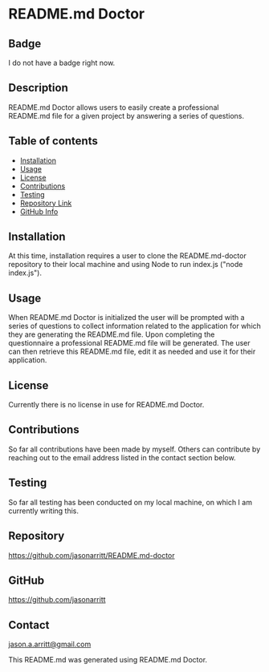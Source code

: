 
  # README.md Doctor

  ## Badge
  I do not have a badge right now.
  ## Description 
  README.md Doctor allows users to easily create a professional README.md file for a given project by answering a series of questions.
  ## Table of contents
  - [Installation](#Installation)
  - [Usage](#Usage)
  - [License](#License)
  - [Contributions](#Contributions)
  - [Testing](#Testing)
  - [Repository Link](#Repository)
  - [GitHub Info](#GitHub) 
  ## Installation
  At this time, installation requires a user to clone the README.md-doctor repository to their local machine and using Node to run index.js ("node index.js").
  ## Usage
  When README.md Doctor is initialized the user will be prompted with a series of questions to collect information related to the application for which they are generating the README.md file. Upon completing the questionnaire a professional README.md file will be generated. The user can then retrieve this README.md file, edit it as needed and use it for their application.
  ## License
  Currently there is no license in use for README.md Doctor.
  ## Contributions
  So far all contributions have been made by myself. Others can contribute by reaching out to the email address listed in the contact section below.
  ## Testing
  So far all testing has been conducted on my local machine, on which I am currently writing this.
  ## Repository
  <https://github.com/jasonarritt/README.md-doctor>
  ## GitHub
  <https://github.com/jasonarritt>
  ## Contact
  jason.a.arritt@gmail.com

  This README.md was generated using README.md Doctor.
